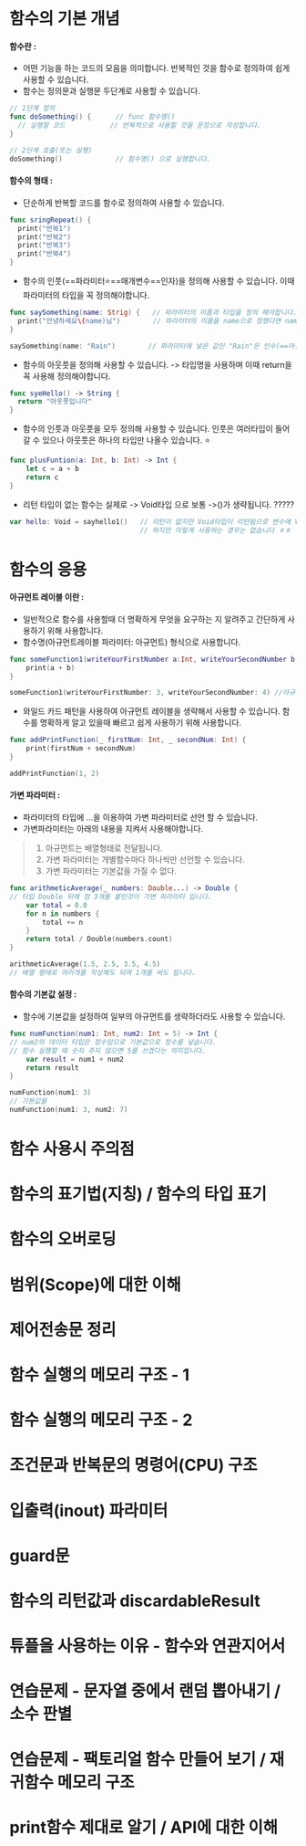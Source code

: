 # 함수의 기본 개념
#### 함수란 : 
- 어떤 기능을 하는 코드의 모음을 의미합니다. 반복적인 것을 함수로 정의하여 쉽게 사용할 수 있습니다. 
- 함수는 정의문과 실행문 두단계로 사용할 수 있습니다.  
```Swift
// 1단계 정의
func doSomething() {      // func 함수명()
  // 실행할 코드           // 반복적으로 사용할 것을 문장으로 작성합니다. 
}

// 2단계 호출(또는 실행)
doSomething()             // 함수명() 으로 실행합니다. 
```

#### 함수의 형태 : 
- 단순하게 반복할 코드를 함수로 정의하여 사용할 수 있습니다. 
```Swift
func sringRepeat() {      
  print("반복1")
  print("반복2")  
  print("반복3")
  print("반복4")
}
```
- 함수의 인풋(==파라미터⭐==매개변수==인자)을 정의해 사용할 수 있습니다. 이때 파라미터의 타입을 꼭 정의해야합니다.
```Swift
func saySomething(name: Strig) {   // 파라미터의 이름과 타입을 정의 해야합니다. 
  print("안녕하세요\(name)님")        // 파라미터의 이름을 name으로 정했다면 name으로 사용해야합니다. 
}

saySomething(name: "Rain")        // 파라미터에 넣은 값인 "Rain"은 인수(==아규먼트⭐)라고 합니다. 
```
- 함수의 아웃풋을 정의해 사용할 수 있습니다. -> 타입명을 사용하며 이때 return을 꼭 사용해 정의해야합니다.
```Swift
func syeHello() -> String {
  return "아웃풋입니다"
}
```


- 함수의 인풋과 아웃풋을 모두 정의해 사용할 수 있습니다. 인풋은 여러타입이 들어갈 수 있으나 아웃풋은 하나의 타입만 나올수 있습니다. ⭐
```Swift
func plusFuntion(a: Int, b: Int) -> Int {
    let c = a + b
    return c       
}
```

- 리턴 타입이 없는 함수는 실제로 -> Void타입 으로 보통 ->()가 생략됩니다.   ?????
```Swift
var hello: Void = sayhello1()   // 리턴이 없지만 Void타입이 리턴됨으로 변수에 Void으로 담을 수 있습니다.
                                // 하지만 이렇게 사용하는 경우는 없습니다 ㅎㅎ 
```
     
 

# 함수의 응용
#### 아규먼트 레이블 이란 : 
- 일반적으로 함수를 사용할때 더 명확하게 무엇을 요구하는 지 알려주고 간단하게 사용하기 위해 사용합니다. 
- 함수명(아규먼트레이블 파라미터: 아규먼트) 형식으로 사용합니다. 
```Swift
func someFunction1(writeYourFirstNumber a:Int, writeYourSecondNumber b: Int) {
    print(a + b)
}

someFunction1(writeYourFirstNumber: 3, writeYourSecondNumber: 4) //아규먼트 레이블: 값
```
- 와일드 카드 패턴을 사용하여 아규먼트 레이블을 생략해서 사용할 수 있습니다. 
함수를 명확하게 알고 있을때 빠르고 쉽게 사용하기 위해 사용합니다. 
```Swift
func addPrintFunction(_ firstNum: Int, _ secondNum: Int) {
    print(firstNum + secondNum)
}

addPrintFunction(1, 2)
```

#### 가변 파라미터 : 
- 파라미터의 타입에 ...을 이용하여 가변 파라미터로 선언 할 수 있습니다. 
- 가변파라미터는 아래의 내용을 지켜서 사용해야합니다.
> 1) 아규먼트는 배열형태로 전달됩니다. 
> 2) 가변 파라미터는 개별함수마다 하나씩만 선언할 수 있습니다.
> 3) 가변 파라미터는 기본값을 가질 수 없다.

```Swift
func arithmeticAverage(_ numbers: Double...) -> Double {
// 타입 Double 뒤에 점 3개를 붙인것이 가변 파라미터 입니다.
    var total = 0.0
    for n in numbers {
        total += n
    }
    return total / Double(numbers.count)
}

arithmeticAverage(1.5, 2.5, 3.5, 4.5) 
// 배열 형태로 여러개를 작성해도 되며 1개를 써도 됩니다.
```

#### 함수의 기본값 설정 : 
- 함수에 기본값을 설정하여 일부의 아규먼트를 생략하더라도 사용할 수 있습니다.
```Swift
func numFunction(num1: Int, num2: Int = 5) -> Int {
// num2의 데이터 타입은 정수임으로 기본값으로 정수를 넣습니다.
// 함수 실행할 때 숫자 주지 않으면 5를 쓰겠다는 의미입니다.
    var result = num1 + num2
    return result
}

numFunction(num1: 3)
// 기본값을 
numFunction(num1: 3, num2: 7)

```







# 함수 사용시 주의점 
# 함수의 표기법(지칭) / 함수의 타입 표기  
# 함수의 오버로딩 
# 범위(Scope)에 대한 이해 
# 제어전송문 정리 
# 함수 실행의 메모리 구조 - 1 
# 함수 실행의 메모리 구조 - 2 
# 조건문과 반복문의 명령어(CPU) 구조 
# 입출력(inout) 파라미터 
# guard문 
# 함수의 리턴값과 discardableResult 
# 튜플을 사용하는 이유 - 함수와 연관지어서 
# 연습문제 - 문자열 중에서 랜덤 뽑아내기 / 소수 판별 
# 연습문제 - 팩토리얼 함수 만들어 보기 / 재귀함수 메모리 구조 
# print함수 제대로 알기 / API에 대한 이해 
